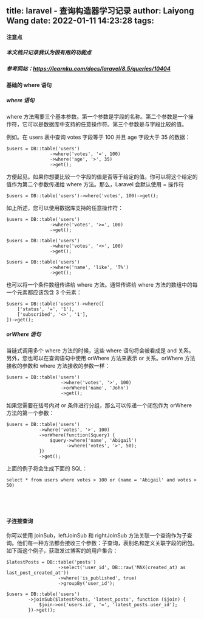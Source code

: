 title: laravel - 查询构造器学习记录
author: Laiyong Wang
date: 2022-01-11 14:23:28
tags:
---
#### 注意点
##### 本文档只记录我认为很有用的功能点
##### 参考网站：https://learnku.com/docs/laravel/8.5/queries/10404
#### 基础的 where 语句
##### where 语句
where 方法需要三个基本参数。第一个参数是字段的名称。第二个参数是一个操作符，它可以是数据库中支持的任意操作符。第三个参数是与字段比较的值。

例如。在 users 表中查询 votes 字段等于 100 并且 age 字段大于 35 的数据：
```
$users = DB::table('users')
                ->where('votes', '=', 100)
                ->where('age', '>', 35)
                ->get();
```
方便起见。如果你想要比较一个字段的值是否等于给定的值。你可以将这个给定的值作为第二个参数传递给 where 方法。那么，Laravel 会默认使用 = 操作符
```
$users = DB::table('users')->where('votes', 100)->get();
```
如上所述，您可以使用数据库支持的任意操作符：
```
$users = DB::table('users')
                ->where('votes', '>=', 100)
                ->get();

$users = DB::table('users')
                ->where('votes', '<>', 100)
                ->get();

$users = DB::table('users')
                ->where('name', 'like', 'T%')
                ->get();
```
也可以将一个条件数组传递给 where 方法。通常传递给 where 方法的数组中的每一个元素都应该包含 3 个元素：
```
$users = DB::table('users')->where([
    ['status', '=', '1'],
    ['subscribed', '<>', '1'],
])->get();
```
##### orWhere 语句
当链式调用多个 where 方法的时候，这些 where 语句将会被看成是 and 关系。另外，您也可以在查询语句中使用 orWhere 方法来表示 or 关系。orWhere 方法接收的参数和 where 方法接收的参数一样：
```
$users = DB::table('users')
                    ->where('votes', '>', 100)
                    ->orWhere('name', 'John')
                    ->get();
```
如果您需要在括号内对 or 条件进行分组，那么可以传递一个闭包作为 orWhere 方法的第一个参数：
```
$users = DB::table('users')
            ->where('votes', '>', 100)
            ->orWhere(function($query) {
                $query->where('name', 'Abigail')
                      ->where('votes', '>', 50);
            })
            ->get();
```
上面的例子将会生成下面的 SQL：
```
select * from users where votes > 100 or (name = 'Abigail' and votes > 50)
```
```
```
```
```
```
```
```
```
#### 子连接查询
你可以使用 joinSub，leftJoinSub 和 rightJoinSub 方法关联一个查询作为子查询。他们每一种方法都会接收三个参数：子查询，表别名和定义关联字段的闭包。
如下面这个例子，获取发过博客的的用户集合：
```
$latestPosts = DB::table('posts')
                   ->select('user_id', DB::raw('MAX(created_at) as last_post_created_at'))
                   ->where('is_published', true)
                   ->groupBy('user_id');

$users = DB::table('users')
        ->joinSub($latestPosts, 'latest_posts', function ($join) {
            $join->on('users.id', '=', 'latest_posts.user_id');
        })->get();
```